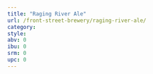 ```yaml
---
title: "Raging River Ale"
url: /front-street-brewery/raging-river-ale/
category: 
style: 
abv: 0
ibu: 0
srm: 0
upc: 0
---
```


